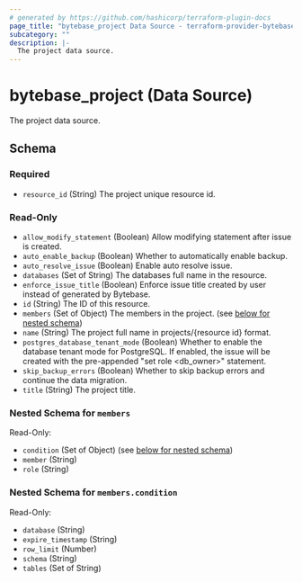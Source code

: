 ```yaml
---
# generated by https://github.com/hashicorp/terraform-plugin-docs
page_title: "bytebase_project Data Source - terraform-provider-bytebase"
subcategory: ""
description: |-
  The project data source.
---
```


# bytebase_project (Data Source)

The project data source.



<!-- schema generated by tfplugindocs -->
## Schema

### Required

- `resource_id` (String) The project unique resource id.

### Read-Only

- `allow_modify_statement` (Boolean) Allow modifying statement after issue is created.
- `auto_enable_backup` (Boolean) Whether to automatically enable backup.
- `auto_resolve_issue` (Boolean) Enable auto resolve issue.
- `databases` (Set of String) The databases full name in the resource.
- `enforce_issue_title` (Boolean) Enforce issue title created by user instead of generated by Bytebase.
- `id` (String) The ID of this resource.
- `members` (Set of Object) The members in the project. (see [below for nested schema](#nestedatt--members))
- `name` (String) The project full name in projects/{resource id} format.
- `postgres_database_tenant_mode` (Boolean) Whether to enable the database tenant mode for PostgreSQL. If enabled, the issue will be created with the pre-appended "set role <db_owner>" statement.
- `skip_backup_errors` (Boolean) Whether to skip backup errors and continue the data migration.
- `title` (String) The project title.

<a id="nestedatt--members"></a>
### Nested Schema for `members`

Read-Only:

- `condition` (Set of Object) (see [below for nested schema](#nestedobjatt--members--condition))
- `member` (String)
- `role` (String)

<a id="nestedobjatt--members--condition"></a>
### Nested Schema for `members.condition`

Read-Only:

- `database` (String)
- `expire_timestamp` (String)
- `row_limit` (Number)
- `schema` (String)
- `tables` (Set of String)


